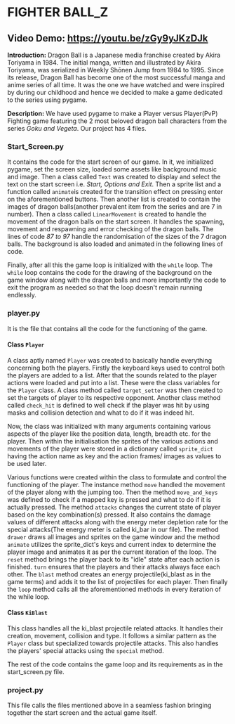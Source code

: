 # FIGHTER BALL_Z
## Video Demo: <https://youtu.be/zGy9yJKzDJk>

**Introduction:** Dragon Ball is a Japanese media franchise created by Akira Toriyama in 1984.
The initial manga, written and illustrated by Akira Toriyama, was serialized in Weekly Shōnen Jump from 1984 to 1995.
Since its release, Dragon Ball has become one of the most successful manga and anime series of all time.
It was the one we have watched and were inspired by during our childhood and hence we decided to make a game dedicated 
to the series using pygame.

**Description:** We have used pygame to make a Player versus Player(PvP) Fighting game featuring the 2 most beloved
dragon ball characters from the series _Goku and Vegeta_.
Our project has 4 files.

### Start_Screen.py
It contains the code for the start screen of our game. In it, we initialized pygame, set the screen size, 
loaded some assets like background music and image. Then a class called `Text` was created to display and select the
text on the start screen i.e. _Start, Options and Exit_. Then a sprite list and a function called `animate`is created 
for the transition effect on pressing enter on the aforementioned buttons. Then another list is created to contain the 
images of dragon balls(another prevalent item from the series and are 7 in number). Then a class called `LinearMovement` 
is created to handle the movement of the dragon balls on the start screen. It handles the spawning, movement and 
respawning and error checking of the dragon balls. The lines of code _87 to 97_ handle the randomisation of the sizes 
of the 7 dragon balls. The background is also loaded and animated in the following lines of code.

Finally, after all this the game loop is initialized with the `while` loop. The `while` loop contains the code for the 
drawing of the background on the game window along with the dragon balls and more importantly the code to exit the program 
as needed so that the loop doesn't remain running endlessly.

### player.py
It is the file that contains all the code for the functioning of the game.

#### Class `Player`
A class aptly named `Player` was created to basically handle everything concerning both the players. Firstly the keyboard 
keys used to control both the players are added to a list. After that the sounds related to the player actions were loaded 
and put into a list. These were the class variables for the `Player` class. A class method called `target_setter` was then 
created to set the targets of player to its respective opponent. Another class method called `check_hit` is defined to well 
check if the player was hit by using masks and collision detection and what to do if it was indeed hit.

Now, the class was initialized with many arguments containing various aspects of the player like the position data, length, 
breadth etc. for the player. Then within the initialisation the sprites of the various actions and movements of the player 
were stored in a dictionary called `sprite_dict` having the action name as key and the action frames/ images as values 
to be used later.

Various functions were created within the class to formulate and control the functioning of the player. The instance method 
`move` handled the movement of the player along with the jumping too. Then the method `move_and_keys` was defined to check 
if a mapped key is pressed and what to do if it is actually pressed. The method `attacks` changes the current state of player 
based on the key combination(s) pressed. It also contains the damage values of different attacks along with the energy meter 
depletion rate for the special attacks(The energy meter is called ki_bar in our file). The method `drawer` draws all images 
and sprites on the game window and the method `animate` utilizes the sprite_dict's keys and current index to determine the 
player image and animates it as per the current iteration of the loop. The `reset` method brings the player back to its "idle" 
state after each action is finished. `turn` ensures that the players and their attacks always face each other. The `blast` 
method creates an energy projectile(ki_blast as in the game terms) and adds it to the list of projectiles for each player. 
Then finally the `loop` method calls all the aforementioned methods in every iteration of the while loop.

#### Class `KiBlast`
This class handles all the ki_blast projectile related attacks. It handles their creation, movement, collision and type.
It follows a similar pattern as the `Player` class but specialized towards projectile attacks. This also handles the players' 
special attacks using the `special` method.

The rest of the code contains the game loop and its requirements as in the start_screen.py file.

### project.py
This file calls the files mentioned above in a seamless fashion bringing together the start screen and the actual game itself.
